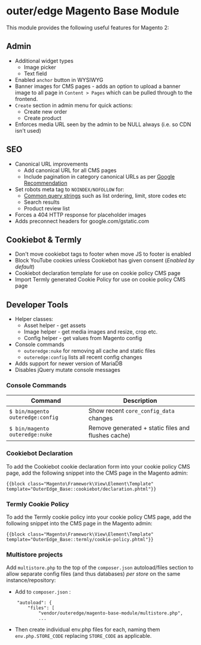 # outer/edge Magento Base Module

This module provides the following useful features for Magento 2:

## Admin

* Additional widget types
  - Image picker
  - Text field
* Enabled `anchor` button in WYSIWYG
* Banner images for CMS pages - adds an option to upload a banner image to all page in `Content > Pages` which can be pulled through to the frontend.
* `Create` section in admin menu for quick actions:
  - Create new order
  - Create product
* Enforces media URL seen by the admin to be NULL always (i.e. so CDN isn't used)

## SEO

* Canonical URL improvements
  - Add canonical URL for all CMS pages
  - Include pagination in category canonical URLs as per [Google Recommendation](https://developers.google.com/search/docs/specialty/ecommerce/pagination-and-incremental-page-loading#use-urls-correctly)
* Set robots meta tag to `NOINDEX/NOFOLLOW` for:
  - [Common query strings](https://github.com/outeredge/magento-base-module/blob/master/Plugin/Robots.php#L10) such as list ordering, limit, store codes etc
  - Search results
  - Product review list
* Forces a 404 HTTP response for placeholder images
* Adds preconnect headers for google.com/gstatic.com

## Cookiebot & Termly

  - Don't move cookiebot tags to footer when move JS to footer is enabled
  - Block YouTube cookies unless Cookiebot has given consent (*Enabled by default*)
  - Cookiebot declaration template for use on cookie policy CMS page
  - Import Termly generated Cookie Policy for use on cookie policy CMS page

## Developer Tools

* Helper classes:
  - Asset helper - get assets
  - Image helper - get media images and resize, crop etc.
  - Config helper - get values from Magento config
* Console commands
  - `outeredge:nuke` for removing all cache and static files
  - `outeredge:config` lists all recent config changes
* Adds support for newer version of MariaDB
* Disables jQuery mutate console messages

### Console Commands

| Command | Description |
|---|---|
| `$ bin/magento outeredge:config` | Show recent `core_config_data` changes |
| `$ bin/magento outeredge:nuke`   | Remove generated + static files and flushes cache) |

### Cookiebot Declaration

To add the Cookiebot cookie declaration form into your cookie policy CMS page, add the following snippet into the CMS page in the Magento admin:

```
{{block class="Magento\Framework\View\Element\Template" template="OuterEdge_Base::cookiebot/declaration.phtml"}}
```

### Termly Cookie Policy

To add the Termly cookie policy into your cookie policy CMS page, add the following snippet into the CMS page in the Magento admin:

```
{{block class="Magento\Framework\View\Element\Template" template="OuterEdge_Base::termly/cookie-policy.phtml"}}
```

### Multistore projects

Add `multistore.php` to the top of the `composer.json` autoload/files section to allow separate config files (and thus databases) _per store_ on the same instance/repository:

* Add to `composer.json` :
```
    "autoload": {
        "files": [
            "vendor/outeredge/magento-base-module/multistore.php",
            ...
```

* Then create individual env.php files for each, naming them `env.php.STORE_CODE` replacing `STORE_CODE` as applicable.

